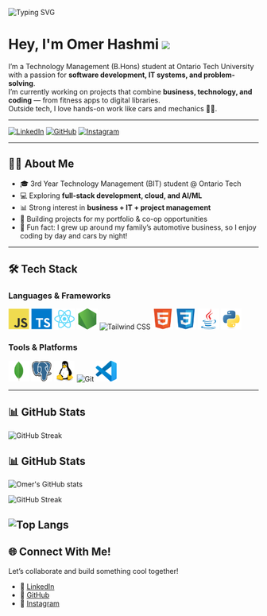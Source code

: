 <!-- Typing Animation -->
<img
    src="https://readme-typing-svg.demolab.com?font=Fira+Code&weight=700&size=28&duration=2000&pause=900&color=%23D7FA00&center=true&vCenter=true&width=600&height=45&lines=Technology+Management+Student;Full-Stack+Developer;AI%2FML+Learner;Always+Building+%26+Improving"
    alt="Typing SVG"
/>

# Hey, I'm Omer Hashmi <img src="https://raw.githubusercontent.com/iampavangandhi/iampavangandhi/master/gifs/Hi.gif" width="34px">

I’m a Technology Management (B.Hons) student at Ontario Tech University with a passion for **software development, IT systems, and problem-solving**.  
I’m currently working on projects that combine **business, technology, and coding** — from fitness apps to digital libraries.  
Outside tech, I love hands-on work like cars and mechanics 🚗🔧.  

---

[![LinkedIn](https://img.shields.io/badge/linkedin-blue?style=for-the-badge&logo=linkedin&logoColor=white)](https://www.linkedin.com/in/omer-hashmi-378fvv27/)
[![GitHub](https://img.shields.io/badge/GitHub-181717?style=for-the-badge&logo=github&logoColor=white)](https://github.com/omerhhh)
[![Instagram](https://img.shields.io/badge/Instagram-E4405F?style=for-the-badge&logo=instagram&logoColor=white)](https://instagram.com/omerhashmi_)

---

## 🙋‍♂️ About Me

- 🎓 3rd Year Technology Management (BIT) student @ Ontario Tech  
- 💻 Exploring **full-stack development, cloud, and AI/ML**  
- 📊 Strong interest in **business + IT + project management**  
- 🚀 Building projects for my portfolio & co-op opportunities  
- 🔧 Fun fact: I grew up around my family’s automotive business, so I enjoy coding by day and cars by night!  

---

## 🛠 Tech Stack

### Languages & Frameworks
<p>
  <img src="https://raw.githubusercontent.com/devicons/devicon/master/icons/javascript/javascript-original.svg" alt="JavaScript" height="42" />
  <img src="https://raw.githubusercontent.com/devicons/devicon/master/icons/typescript/typescript-original.svg" alt="TypeScript" height="42" />
  <img src="https://raw.githubusercontent.com/devicons/devicon/master/icons/react/react-original.svg" alt="React" height="42" />
  <img src="https://raw.githubusercontent.com/devicons/devicon/master/icons/nodejs/nodejs-original.svg" alt="Node.js" height="42" />
  <img src="https://www.vectorlogo.zone/logos/tailwindcss/tailwindcss-icon.svg" alt="Tailwind CSS" height="42" />
  <img src="https://raw.githubusercontent.com/devicons/devicon/master/icons/html5/html5-original.svg" alt="HTML5" height="42" />
  <img src="https://raw.githubusercontent.com/devicons/devicon/master/icons/css3/css3-original.svg" alt="CSS3" height="42" />
  <img src="https://raw.githubusercontent.com/devicons/devicon/master/icons/java/java-original.svg" alt="Java" height="42" />
  <img src="https://raw.githubusercontent.com/devicons/devicon/master/icons/python/python-original.svg" alt="Python" height="42" />
</p>

### Tools & Platforms
<p>
  <img src="https://raw.githubusercontent.com/devicons/devicon/master/icons/mongodb/mongodb-original.svg" alt="MongoDB" height="42" />
  <img src="https://raw.githubusercontent.com/devicons/devicon/master/icons/postgresql/postgresql-original.svg" alt="PostgreSQL" height="42" />
  <img src="https://raw.githubusercontent.com/devicons/devicon/master/icons/linux/linux-original.svg" alt="Linux" height="42" />
  <img src="https://www.vectorlogo.zone/logos/git-scm/git-scm-icon.svg" alt="Git" height="42" />
  <img src="https://raw.githubusercontent.com/devicons/devicon/master/icons/vscode/vscode-original.svg" alt="VS Code" height="42" />
</p>

---

## 📊 GitHub Stats

![GitHub Streak](https://github-readme-streak-stats.herokuapp.com/?user=omerhhh&theme=tokyonight&background=000000)
## 📊 GitHub Stats

![Omer's GitHub stats](https://github-readme-stats.vercel.app/api?username=omerhhh&show_icons=true&theme=tokyonight)

![GitHub Streak](https://github-readme-streak-stats.herokuapp.com/?user=omerhhh&theme=tokyonight)

![Top Langs](https://github-readme-stats.vercel.app/api/top-langs/?username=omerhhh&layout=compact&theme=tokyonight)
---

## 🌐 Connect With Me!
Let’s collaborate and build something cool together!  

- 🔗 [LinkedIn](https://www.linkedin.com/in/omer-hashmi-378fvv27/)  
- 🐙 [GitHub](https://github.com/omerhhh)  
- 📸 [Instagram](https://instagram.com/omerhashmi_)  